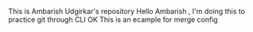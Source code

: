 
This is Ambarish Udgirkar's repository
Hello Ambarish , I'm doing this to practice git through CLI
OK
This is an ecample for merge config
